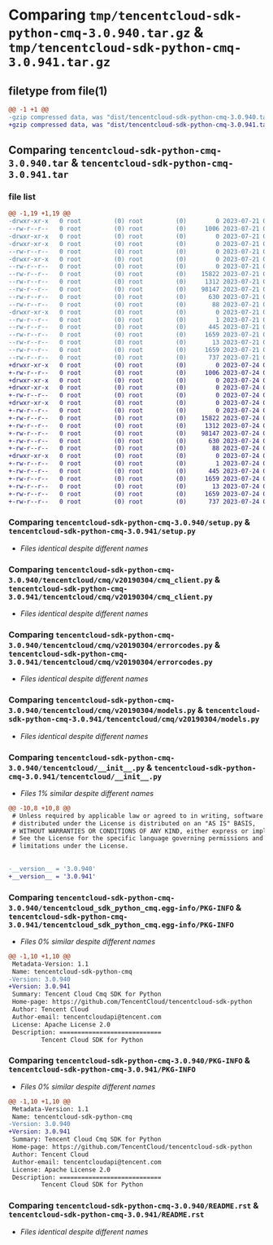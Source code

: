 # Comparing `tmp/tencentcloud-sdk-python-cmq-3.0.940.tar.gz` & `tmp/tencentcloud-sdk-python-cmq-3.0.941.tar.gz`

## filetype from file(1)

```diff
@@ -1 +1 @@
-gzip compressed data, was "dist/tencentcloud-sdk-python-cmq-3.0.940.tar", last modified: Fri Jul 21 00:26:12 2023, max compression
+gzip compressed data, was "dist/tencentcloud-sdk-python-cmq-3.0.941.tar", last modified: Mon Jul 24 00:34:10 2023, max compression
```

## Comparing `tencentcloud-sdk-python-cmq-3.0.940.tar` & `tencentcloud-sdk-python-cmq-3.0.941.tar`

### file list

```diff
@@ -1,19 +1,19 @@
-drwxr-xr-x   0 root         (0) root         (0)        0 2023-07-21 00:26:12.000000 tencentcloud-sdk-python-cmq-3.0.940/
--rw-r--r--   0 root         (0) root         (0)     1006 2023-07-21 00:26:12.000000 tencentcloud-sdk-python-cmq-3.0.940/setup.py
-drwxr-xr-x   0 root         (0) root         (0)        0 2023-07-21 00:26:12.000000 tencentcloud-sdk-python-cmq-3.0.940/tencentcloud/
-drwxr-xr-x   0 root         (0) root         (0)        0 2023-07-21 00:26:12.000000 tencentcloud-sdk-python-cmq-3.0.940/tencentcloud/cmq/
--rw-r--r--   0 root         (0) root         (0)        0 2023-07-21 00:26:12.000000 tencentcloud-sdk-python-cmq-3.0.940/tencentcloud/cmq/__init__.py
-drwxr-xr-x   0 root         (0) root         (0)        0 2023-07-21 00:26:12.000000 tencentcloud-sdk-python-cmq-3.0.940/tencentcloud/cmq/v20190304/
--rw-r--r--   0 root         (0) root         (0)        0 2023-07-21 00:26:12.000000 tencentcloud-sdk-python-cmq-3.0.940/tencentcloud/cmq/v20190304/__init__.py
--rw-r--r--   0 root         (0) root         (0)    15822 2023-07-21 00:26:12.000000 tencentcloud-sdk-python-cmq-3.0.940/tencentcloud/cmq/v20190304/cmq_client.py
--rw-r--r--   0 root         (0) root         (0)     1312 2023-07-21 00:26:12.000000 tencentcloud-sdk-python-cmq-3.0.940/tencentcloud/cmq/v20190304/errorcodes.py
--rw-r--r--   0 root         (0) root         (0)    98147 2023-07-21 00:26:12.000000 tencentcloud-sdk-python-cmq-3.0.940/tencentcloud/cmq/v20190304/models.py
--rw-r--r--   0 root         (0) root         (0)      630 2023-07-21 00:26:12.000000 tencentcloud-sdk-python-cmq-3.0.940/tencentcloud/__init__.py
--rw-r--r--   0 root         (0) root         (0)       88 2023-07-21 00:26:12.000000 tencentcloud-sdk-python-cmq-3.0.940/setup.cfg
-drwxr-xr-x   0 root         (0) root         (0)        0 2023-07-21 00:26:12.000000 tencentcloud-sdk-python-cmq-3.0.940/tencentcloud_sdk_python_cmq.egg-info/
--rw-r--r--   0 root         (0) root         (0)        1 2023-07-21 00:26:12.000000 tencentcloud-sdk-python-cmq-3.0.940/tencentcloud_sdk_python_cmq.egg-info/dependency_links.txt
--rw-r--r--   0 root         (0) root         (0)      445 2023-07-21 00:26:12.000000 tencentcloud-sdk-python-cmq-3.0.940/tencentcloud_sdk_python_cmq.egg-info/SOURCES.txt
--rw-r--r--   0 root         (0) root         (0)     1659 2023-07-21 00:26:12.000000 tencentcloud-sdk-python-cmq-3.0.940/tencentcloud_sdk_python_cmq.egg-info/PKG-INFO
--rw-r--r--   0 root         (0) root         (0)       13 2023-07-21 00:26:12.000000 tencentcloud-sdk-python-cmq-3.0.940/tencentcloud_sdk_python_cmq.egg-info/top_level.txt
--rw-r--r--   0 root         (0) root         (0)     1659 2023-07-21 00:26:12.000000 tencentcloud-sdk-python-cmq-3.0.940/PKG-INFO
--rw-r--r--   0 root         (0) root         (0)      737 2023-07-21 00:26:12.000000 tencentcloud-sdk-python-cmq-3.0.940/README.rst
+drwxr-xr-x   0 root         (0) root         (0)        0 2023-07-24 00:34:10.000000 tencentcloud-sdk-python-cmq-3.0.941/
+-rw-r--r--   0 root         (0) root         (0)     1006 2023-07-24 00:34:10.000000 tencentcloud-sdk-python-cmq-3.0.941/setup.py
+drwxr-xr-x   0 root         (0) root         (0)        0 2023-07-24 00:34:10.000000 tencentcloud-sdk-python-cmq-3.0.941/tencentcloud/
+drwxr-xr-x   0 root         (0) root         (0)        0 2023-07-24 00:34:10.000000 tencentcloud-sdk-python-cmq-3.0.941/tencentcloud/cmq/
+-rw-r--r--   0 root         (0) root         (0)        0 2023-07-24 00:34:10.000000 tencentcloud-sdk-python-cmq-3.0.941/tencentcloud/cmq/__init__.py
+drwxr-xr-x   0 root         (0) root         (0)        0 2023-07-24 00:34:10.000000 tencentcloud-sdk-python-cmq-3.0.941/tencentcloud/cmq/v20190304/
+-rw-r--r--   0 root         (0) root         (0)        0 2023-07-24 00:34:10.000000 tencentcloud-sdk-python-cmq-3.0.941/tencentcloud/cmq/v20190304/__init__.py
+-rw-r--r--   0 root         (0) root         (0)    15822 2023-07-24 00:34:10.000000 tencentcloud-sdk-python-cmq-3.0.941/tencentcloud/cmq/v20190304/cmq_client.py
+-rw-r--r--   0 root         (0) root         (0)     1312 2023-07-24 00:34:10.000000 tencentcloud-sdk-python-cmq-3.0.941/tencentcloud/cmq/v20190304/errorcodes.py
+-rw-r--r--   0 root         (0) root         (0)    98147 2023-07-24 00:34:10.000000 tencentcloud-sdk-python-cmq-3.0.941/tencentcloud/cmq/v20190304/models.py
+-rw-r--r--   0 root         (0) root         (0)      630 2023-07-24 00:34:10.000000 tencentcloud-sdk-python-cmq-3.0.941/tencentcloud/__init__.py
+-rw-r--r--   0 root         (0) root         (0)       88 2023-07-24 00:34:10.000000 tencentcloud-sdk-python-cmq-3.0.941/setup.cfg
+drwxr-xr-x   0 root         (0) root         (0)        0 2023-07-24 00:34:10.000000 tencentcloud-sdk-python-cmq-3.0.941/tencentcloud_sdk_python_cmq.egg-info/
+-rw-r--r--   0 root         (0) root         (0)        1 2023-07-24 00:34:10.000000 tencentcloud-sdk-python-cmq-3.0.941/tencentcloud_sdk_python_cmq.egg-info/dependency_links.txt
+-rw-r--r--   0 root         (0) root         (0)      445 2023-07-24 00:34:10.000000 tencentcloud-sdk-python-cmq-3.0.941/tencentcloud_sdk_python_cmq.egg-info/SOURCES.txt
+-rw-r--r--   0 root         (0) root         (0)     1659 2023-07-24 00:34:10.000000 tencentcloud-sdk-python-cmq-3.0.941/tencentcloud_sdk_python_cmq.egg-info/PKG-INFO
+-rw-r--r--   0 root         (0) root         (0)       13 2023-07-24 00:34:10.000000 tencentcloud-sdk-python-cmq-3.0.941/tencentcloud_sdk_python_cmq.egg-info/top_level.txt
+-rw-r--r--   0 root         (0) root         (0)     1659 2023-07-24 00:34:10.000000 tencentcloud-sdk-python-cmq-3.0.941/PKG-INFO
+-rw-r--r--   0 root         (0) root         (0)      737 2023-07-24 00:34:10.000000 tencentcloud-sdk-python-cmq-3.0.941/README.rst
```

### Comparing `tencentcloud-sdk-python-cmq-3.0.940/setup.py` & `tencentcloud-sdk-python-cmq-3.0.941/setup.py`

 * *Files identical despite different names*

### Comparing `tencentcloud-sdk-python-cmq-3.0.940/tencentcloud/cmq/v20190304/cmq_client.py` & `tencentcloud-sdk-python-cmq-3.0.941/tencentcloud/cmq/v20190304/cmq_client.py`

 * *Files identical despite different names*

### Comparing `tencentcloud-sdk-python-cmq-3.0.940/tencentcloud/cmq/v20190304/errorcodes.py` & `tencentcloud-sdk-python-cmq-3.0.941/tencentcloud/cmq/v20190304/errorcodes.py`

 * *Files identical despite different names*

### Comparing `tencentcloud-sdk-python-cmq-3.0.940/tencentcloud/cmq/v20190304/models.py` & `tencentcloud-sdk-python-cmq-3.0.941/tencentcloud/cmq/v20190304/models.py`

 * *Files identical despite different names*

### Comparing `tencentcloud-sdk-python-cmq-3.0.940/tencentcloud/__init__.py` & `tencentcloud-sdk-python-cmq-3.0.941/tencentcloud/__init__.py`

 * *Files 1% similar despite different names*

```diff
@@ -10,8 +10,8 @@
 # Unless required by applicable law or agreed to in writing, software
 # distributed under the License is distributed on an "AS IS" BASIS,
 # WITHOUT WARRANTIES OR CONDITIONS OF ANY KIND, either express or implied.
 # See the License for the specific language governing permissions and
 # limitations under the License.
 
 
-__version__ = '3.0.940'
+__version__ = '3.0.941'
```

### Comparing `tencentcloud-sdk-python-cmq-3.0.940/tencentcloud_sdk_python_cmq.egg-info/PKG-INFO` & `tencentcloud-sdk-python-cmq-3.0.941/tencentcloud_sdk_python_cmq.egg-info/PKG-INFO`

 * *Files 0% similar despite different names*

```diff
@@ -1,10 +1,10 @@
 Metadata-Version: 1.1
 Name: tencentcloud-sdk-python-cmq
-Version: 3.0.940
+Version: 3.0.941
 Summary: Tencent Cloud Cmq SDK for Python
 Home-page: https://github.com/TencentCloud/tencentcloud-sdk-python
 Author: Tencent Cloud
 Author-email: tencentcloudapi@tencent.com
 License: Apache License 2.0
 Description: ============================
         Tencent Cloud SDK for Python
```

### Comparing `tencentcloud-sdk-python-cmq-3.0.940/PKG-INFO` & `tencentcloud-sdk-python-cmq-3.0.941/PKG-INFO`

 * *Files 0% similar despite different names*

```diff
@@ -1,10 +1,10 @@
 Metadata-Version: 1.1
 Name: tencentcloud-sdk-python-cmq
-Version: 3.0.940
+Version: 3.0.941
 Summary: Tencent Cloud Cmq SDK for Python
 Home-page: https://github.com/TencentCloud/tencentcloud-sdk-python
 Author: Tencent Cloud
 Author-email: tencentcloudapi@tencent.com
 License: Apache License 2.0
 Description: ============================
         Tencent Cloud SDK for Python
```

### Comparing `tencentcloud-sdk-python-cmq-3.0.940/README.rst` & `tencentcloud-sdk-python-cmq-3.0.941/README.rst`

 * *Files identical despite different names*

